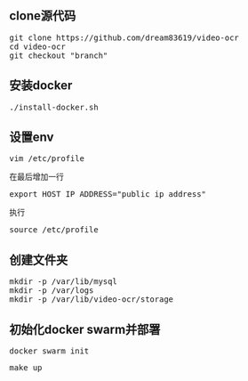 ## clone源代码
<pre>
git clone https://github.com/dream83619/video-ocr
cd video-ocr
git checkout "branch"
</pre>

## 安装docker

<pre>./install-docker.sh</pre>

## 设置env

<pre>vim /etc/profile</pre>

在最后增加一行
<pre>export HOST_IP_ADDRESS="public_ip_address"</pre>

执行
<pre>source /etc/profile</pre>

## 创建文件夹
<pre>
mkdir -p /var/lib/mysql
mkdir -p /var/logs
mkdir -p /var/lib/video-ocr/storage
</pre>

## 初始化docker swarm并部署
<pre>docker swarm init</pre>
<pre>make up</pre>
